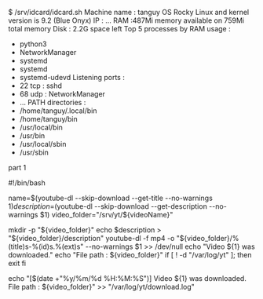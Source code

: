 $ /srv/idcard/idcard.sh
Machine name : tanguy
OS Rocky Linux and kernel version is 9.2 (Blue Onyx)
IP : ...
RAM :487Mi memory available on 759Mi total memory
Disk : 2.2G space left
Top 5 processes by RAM usage :
  - python3
  - NetworkManager
  - systemd
  - systemd
  - systemd-udevd
Listening ports :
  - 22 tcp : sshd
  - 68 udp : NetworkManager
  - ...
PATH directories :
  - /home/tanguy/.local/bin
  - /home/tanguy/bin
  - /usr/local/bin
  - /usr/bin
  - /usr/local/sbin
  - /usr/sbin


part 1 


#!/bin/bash

name=$(youtube-dl --skip-download --get-title --no-warnings $1)
description=$(youtube-dl --skip-download --get-description --no-warnings $1)
video_folder="/srv/yt/${videoName}"

mkdir -p "${video_folder}"
echo $description > "${video_folder}/description"
youtube-dl -f mp4 -o "${video_folder}/%(title)s-%(id)s.%(ext)s" --no-warnings $1 >> /dev/null
echo "Video ${1} was downloaded."
echo "File path : ${video_folder}"
if [ ! -d "/var/log/yt" ]; then
    exit
fi

echo "[$(date +"%y/%m/%d %H:%M:%S")] Video ${1} was downloaded. File path : ${video_folder}" >> "/var/log/yt/download.log"